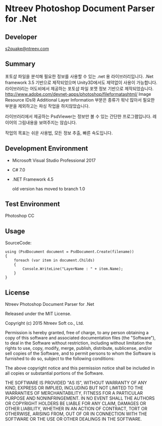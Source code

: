 ﻿# Ntreev Photoshop Document Parser for .Net


## Developer
s2quake@ntreev.com## Summary
포토샵 파일을 분석해 필요한 정보를 사용할 수 있는 .net 용 라이브러리입니다..Net framework 3.5 기반으로 제작되었으며 Unity3D에서도 제약없이 사용이 가능합니다.라이브러리는 어도비에서 제공하는 포토샵 파일 포맷 정보 기반으로 제작되었습니다.http://www.adobe.com/devnet-apps/photoshop/fileformatashtml/Image Resource IDs와 Additional Layer Information 부분은 종류가 워낙 많아서 
필요한 부분을 제외하고는 파싱 작업을 하지않았습니다.

라이브러리에서 제공하는 PsdViewer는 정보만 볼 수 있는 간단한 프로그램입니다. 
레이어의 그림내용을 보여주지는 않습니다.
작업의 목표는 쉬운 사용법, 모든 정보 추출, 빠른 속도입니다.## Development Environment  - Microsoft Visual Studio Professional 2017
  - C# 7.0
  - .NET Framework 4.5    old version has moved to branch 1.0## Test EnvironmentPhotoshop CC## Usage

SourceCode:

    using (PsdDocument document = PsdDocument.Create(filename))	{		foreach (var item in document.Childs)		{			Console.WriteLine("LayerName : " + item.Name);		}	}
## LicenseNtreev Photoshop Document Parser for .NetReleased under the MIT License.Copyright (c) 2015 Ntreev Soft co., Ltd.Permission is hereby granted, free of charge, to any person obtaining a copy of this software and associated documentation files (the "Software"), to deal in the Software without restriction, including without limitation the rights to use, copy, modify, merge, publish, distribute, sublicense, and/or sell copies of the Software, and to permit persons to whom the Software is furnished to do so, subject to the following conditions:The above copyright notice and this permission notice shall be included in all copies or substantial portions of the Software.THE SOFTWARE IS PROVIDED "AS IS", WITHOUT WARRANTY OF ANY KIND, EXPRESS OR IMPLIED, INCLUDING BUT NOT LIMITED TO THE WARRANTIES OF MERCHANTABILITY, FITNESS FOR A PARTICULAR PURPOSE AND NONINFRINGEMENT. IN NO EVENT SHALL THE AUTHORS OR COPYRIGHT HOLDERS BE LIABLE FOR ANY CLAIM, DAMAGES OR OTHER LIABILITY, WHETHER IN AN ACTION OF CONTRACT, TORT OR OTHERWISE, ARISING FROM, OUT OF OR IN CONNECTION WITH THE SOFTWARE OR THE USE OR OTHER DEALINGS IN THE SOFTWARE.